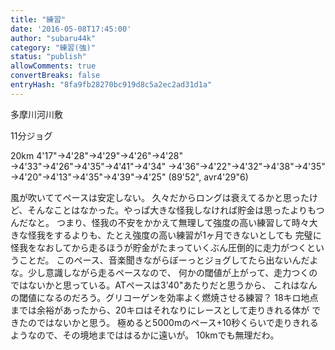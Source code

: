 ```yaml
---
title: "練習"
date: '2016-05-08T17:45:00'
author: "subaru44k"
category: "練習(強)"
status: "publish"
allowComments: true
convertBreaks: false
entryHash: "8fa9fb28270bc919d8c5a2ec2ad31d1a"
---
```

多摩川河川敷

11分ジョグ

20km
4'17"→4'28"→4'29"→4'26"→4'28"
→4'33"→4'26"→4'35"→4'41"→4'34"
→4'36"→4'22"→4'32"→4'38"→4'35"
→4'20"→4'13"→4'35"→4'39"→4'25"
(89'52", avr4'29"6)

風が吹いててペースは安定しない。
久々だからロングは衰えてるかと思ったけど、そんなことはなかった。やっぱ大きな怪我しなければ貯金は思ったよりもつんだなと。
つまり、怪我の不安をかかえて無理して強度の高い練習して時々大きな怪我をするよりも、たとえ強度の高い練習が1ヶ月できないとしても
完璧に怪我をなおしてから走るほうが貯金がたまっていくぶん圧倒的に走力がつくということだ。
このペース、音楽聞きながらぼーっとジョグしてたら出ないんだよな。少し意識しながら走るペースなので、
何かの閾値が上がって、走力つくのではないかと思っている。ATペースは3'40"あたりだと思うから、
これはなんの閾値になるのだろう。グリコーゲンを効率よく燃焼させる練習？
18キロ地点までは余裕があったから、20キロはそれなりにレースとして走りきれる体が
できたのではないかと思う。
極めると5000mのペース+10秒くらいで走りきれるようなので、その境地までははるかに遠いが。
10kmでも無理だわ。
